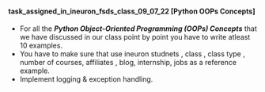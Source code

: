 #### <b>task_assigned_in_ineuron_fsds_class_09_07_22 [Python OOPs Concepts]</b>

- For all the <b><i>Python Object-Oriented Programming (OOPs) Concepts</i></b> that we have discussed in our class point by point you have to write atleast 10 examples.
- You have to make sure that use ineuron studnets , class , class type , number of courses, affiliates , blog, internship, jobs as a reference example.
- Implement logging & exception handling.

